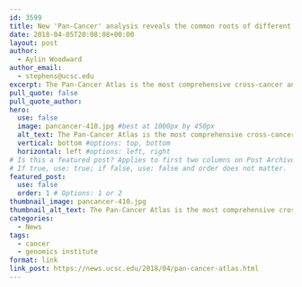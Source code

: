 ```yaml
---
id: 3599
title: New 'Pan-Cancer' analysis reveals the common roots of different cancers
date: 2018-04-05T20:08:08+00:00
layout: post
author:
  - Aylin Woodward
author_email:
  - stephens@ucsc.edu
excerpt: The Pan-Cancer Atlas is the most comprehensive cross-cancer analysis to date and is the final output of The Cancer Genome Atlas (TCGA) program, a joint effort of the National Cancer Institute (NCI) and the National Human Genome Research Institute (NHGRI). Cancer researchers analyzed and classified over 10,000 tumors representing 33 different types of cancer to trace the connections between different cancers.
pull_quote: false
pull_quote_author:
hero:
  use: false
  image: pancancer-410.jpg #best at 1000px by 450px
  alt_text: The Pan-Cancer Atlas is the most comprehensive cross-cancer analysis to date and is the final output of The Cancer Genome Atlas (TCGA) program, a joint effort of the National Cancer Institute (NCI) and the National Human Genome Research Institute (NHGRI). Cancer researchers analyzed and classified over 10,000 tumors representing 33 different types of cancer to trace the connections between different cancers.
  vertical: bottom #options: top, bottom
  horizontal: left #options: left, right
# Is this a featured post? Applies to first two columns on Post Archive Page.
# If true, use: true; if false, use: false and order does not matter.
featured_post:
  use: false
  order: 1 # Options: 1 or 2
thumbnail_image: pancancer-410.jpg
thumbnail_alt_text: The Pan-Cancer Atlas is the most comprehensive cross-cancer analysis to date and is the final output of The Cancer Genome Atlas (TCGA) program, a joint effort of the National Cancer Institute (NCI) and the National Human Genome Research Institute (NHGRI). Cancer researchers analyzed and classified over 10,000 tumors representing 33 different types of cancer to trace the connections between different cancers.
categories:
  - News
tags:
  - cancer
  - genomics institute
format: link
link_post: https://news.ucsc.edu/2018/04/pan-cancer-atlas.html
---
```

